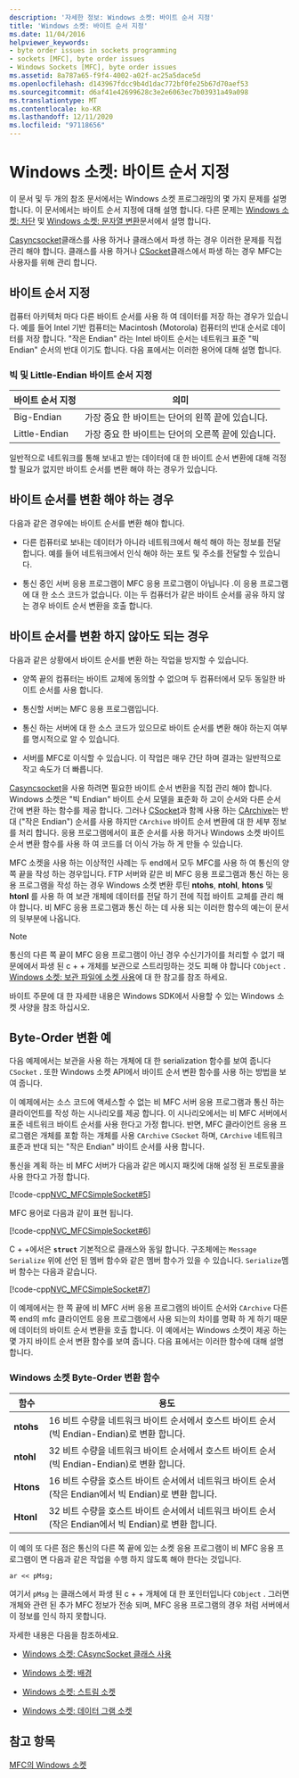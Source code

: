 ```yaml
---
description: '자세한 정보: Windows 소켓: 바이트 순서 지정'
title: 'Windows 소켓: 바이트 순서 지정'
ms.date: 11/04/2016
helpviewer_keywords:
- byte order issues in sockets programming
- sockets [MFC], byte order issues
- Windows Sockets [MFC], byte order issues
ms.assetid: 8a787a65-f9f4-4002-a02f-ac25a5dace5d
ms.openlocfilehash: d143967fdcc9b4d1dac772bf0fe25b67d70aef53
ms.sourcegitcommit: d6af41e42699628c3e2e6063ec7b03931a49a098
ms.translationtype: MT
ms.contentlocale: ko-KR
ms.lasthandoff: 12/11/2020
ms.locfileid: "97118656"
---
```

# <a name="windows-sockets-byte-ordering"></a>Windows 소켓: 바이트 순서 지정

이 문서 및 두 개의 참조 문서에서는 Windows 소켓 프로그래밍의 몇 가지 문제를 설명합니다. 이 문서에서는 바이트 순서 지정에 대해 설명 합니다. 다른 문제는 [Windows 소켓: 차단](../mfc/windows-sockets-blocking.md) 및 [Windows 소켓: 문자열 변환](../mfc/windows-sockets-converting-strings.md)문서에서 설명 합니다.

[Casyncsocket](../mfc/reference/casyncsocket-class.md)클래스를 사용 하거나 클래스에서 파생 하는 경우 이러한 문제를 직접 관리 해야 합니다. 클래스를 사용 하거나 [CSocket](../mfc/reference/csocket-class.md)클래스에서 파생 하는 경우 MFC는 사용자를 위해 관리 합니다.

## <a name="byte-ordering"></a>바이트 순서 지정

컴퓨터 아키텍처 마다 다른 바이트 순서를 사용 하 여 데이터를 저장 하는 경우가 있습니다. 예를 들어 Intel 기반 컴퓨터는 Macintosh (Motorola) 컴퓨터의 반대 순서로 데이터를 저장 합니다. "작은 Endian" 라는 Intel 바이트 순서는 네트워크 표준 "빅 Endian" 순서의 반대 이기도 합니다. 다음 표에서는 이러한 용어에 대해 설명 합니다.

### <a name="big--and-little-endian-byte-ordering"></a>빅 및 Little-Endian 바이트 순서 지정

|바이트 순서 지정|의미|
|-------------------|-------------|
|Big-Endian|가장 중요 한 바이트는 단어의 왼쪽 끝에 있습니다.|
|Little-Endian|가장 중요 한 바이트는 단어의 오른쪽 끝에 있습니다.|

일반적으로 네트워크를 통해 보내고 받는 데이터에 대 한 바이트 순서 변환에 대해 걱정할 필요가 없지만 바이트 순서를 변환 해야 하는 경우가 있습니다.

## <a name="when-you-must-convert-byte-orders"></a>바이트 순서를 변환 해야 하는 경우

다음과 같은 경우에는 바이트 순서를 변환 해야 합니다.

- 다른 컴퓨터로 보내는 데이터가 아니라 네트워크에서 해석 해야 하는 정보를 전달 합니다. 예를 들어 네트워크에서 인식 해야 하는 포트 및 주소를 전달할 수 있습니다.

- 통신 중인 서버 응용 프로그램이 MFC 응용 프로그램이 아닙니다 .이 응용 프로그램에 대 한 소스 코드가 없습니다. 이는 두 컴퓨터가 같은 바이트 순서를 공유 하지 않는 경우 바이트 순서 변환을 호출 합니다.

## <a name="when-you-do-not-have-to-convert-byte-orders"></a>바이트 순서를 변환 하지 않아도 되는 경우

다음과 같은 상황에서 바이트 순서를 변환 하는 작업을 방지할 수 있습니다.

- 양쪽 끝의 컴퓨터는 바이트 교체에 동의할 수 없으며 두 컴퓨터에서 모두 동일한 바이트 순서를 사용 합니다.

- 통신할 서버는 MFC 응용 프로그램입니다.

- 통신 하는 서버에 대 한 소스 코드가 있으므로 바이트 순서를 변환 해야 하는지 여부를 명시적으로 알 수 있습니다.

- 서버를 MFC로 이식할 수 있습니다. 이 작업은 매우 간단 하며 결과는 일반적으로 작고 속도가 더 빠릅니다.

[Casyncsocket](../mfc/reference/casyncsocket-class.md)을 사용 하려면 필요한 바이트 순서 변환을 직접 관리 해야 합니다. Windows 소켓은 "빅 Endian" 바이트 순서 모델을 표준화 하 고이 순서와 다른 순서 간에 변환 하는 함수를 제공 합니다. 그러나 [CSocket](../mfc/reference/csocket-class.md)과 함께 사용 하는 [CArchive](../mfc/reference/carchive-class.md)는 반대 ("작은 Endian") 순서를 사용 하지만 `CArchive` 바이트 순서 변환에 대 한 세부 정보를 처리 합니다. 응용 프로그램에서이 표준 순서를 사용 하거나 Windows 소켓 바이트 순서 변환 함수를 사용 하 여 코드를 더 이식 가능 하 게 만들 수 있습니다.

MFC 소켓을 사용 하는 이상적인 사례는 두 end에서 모두 MFC를 사용 하 여 통신의 양쪽 끝을 작성 하는 경우입니다. FTP 서버와 같은 비 MFC 응용 프로그램과 통신 하는 응용 프로그램을 작성 하는 경우 Windows 소켓 변환 루틴 **ntohs**, **ntohl**, **htons** 및 **htonl** 를 사용 하 여 보관 개체에 데이터를 전달 하기 전에 직접 바이트 교체를 관리 해야 합니다. 비 MFC 응용 프로그램과 통신 하는 데 사용 되는 이러한 함수의 예는이 문서의 뒷부분에 나옵니다.

> [!NOTE]
> 통신의 다른 쪽 끝이 MFC 응용 프로그램이 아닌 경우 수신기가이를 처리할 수 없기 때문에에서 파생 된 c + + 개체를 보관으로 스트리밍하는 것도 피해 야 합니다 `CObject` . [Windows 소켓: 보관 파일에 소켓 사용](../mfc/windows-sockets-using-sockets-with-archives.md)에 대 한 참고를 참조 하세요.

바이트 주문에 대 한 자세한 내용은 Windows SDK에서 사용할 수 있는 Windows 소켓 사양을 참조 하십시오.

## <a name="a-byte-order-conversion-example"></a>Byte-Order 변환 예

다음 예제에서는 보관을 사용 하는 개체에 대 한 serialization 함수를 보여 줍니다 `CSocket` . 또한 Windows 소켓 API에서 바이트 순서 변환 함수를 사용 하는 방법을 보여 줍니다.

이 예제에서는 소스 코드에 액세스할 수 없는 비 MFC 서버 응용 프로그램과 통신 하는 클라이언트를 작성 하는 시나리오를 제공 합니다. 이 시나리오에서는 비 MFC 서버에서 표준 네트워크 바이트 순서를 사용 한다고 가정 합니다. 반면, MFC 클라이언트 응용 프로그램은 개체를 포함 하는 개체를 사용 `CArchive` `CSocket` 하며, `CArchive` 네트워크 표준과 반대 되는 "작은 Endian" 바이트 순서를 사용 합니다.

통신을 계획 하는 비 MFC 서버가 다음과 같은 메시지 패킷에 대해 설정 된 프로토콜을 사용 한다고 가정 합니다.

[!code-cpp[NVC_MFCSimpleSocket#5](../mfc/codesnippet/cpp/windows-sockets-byte-ordering_1.cpp)]

MFC 용어로 다음과 같이 표현 됩니다.

[!code-cpp[NVC_MFCSimpleSocket#6](../mfc/codesnippet/cpp/windows-sockets-byte-ordering_2.cpp)]

C + +에서은 **`struct`** 기본적으로 클래스와 동일 합니다. 구조체에는 `Message` `Serialize` 위에 선언 된 멤버 함수와 같은 멤버 함수가 있을 수 있습니다. `Serialize`멤버 함수는 다음과 같습니다.

[!code-cpp[NVC_MFCSimpleSocket#7](../mfc/codesnippet/cpp/windows-sockets-byte-ordering_3.cpp)]

이 예제에서는 한 쪽 끝에 비 MFC 서버 응용 프로그램의 바이트 순서와 `CArchive` 다른 쪽 end의 mfc 클라이언트 응용 프로그램에서 사용 되는의 차이를 명확 하 게 하기 때문에 데이터의 바이트 순서 변환을 호출 합니다. 이 예에서는 Windows 소켓이 제공 하는 몇 가지 바이트 순서 변환 함수를 보여 줍니다. 다음 표에서는 이러한 함수에 대해 설명 합니다.

### <a name="windows-sockets-byte-order-conversion-functions"></a>Windows 소켓 Byte-Order 변환 함수

|함수|용도|
|--------------|-------------|
|**ntohs**|16 비트 수량을 네트워크 바이트 순서에서 호스트 바이트 순서 (빅 Endian-Endian)로 변환 합니다.|
|**ntohl**|32 비트 수량을 네트워크 바이트 순서에서 호스트 바이트 순서 (빅 Endian-Endian)로 변환 합니다.|
|**Htons**|16 비트 수량을 호스트 바이트 순서에서 네트워크 바이트 순서 (작은 Endian에서 빅 Endian)로 변환 합니다.|
|**Htonl**|32 비트 수량을 호스트 바이트 순서에서 네트워크 바이트 순서 (작은 Endian에서 빅 Endian)로 변환 합니다.|

이 예의 또 다른 점은 통신의 다른 쪽 끝에 있는 소켓 응용 프로그램이 비 MFC 응용 프로그램이 면 다음과 같은 작업을 수행 하지 않도록 해야 한다는 것입니다.

`ar << pMsg;`

여기서 `pMsg` 는 클래스에서 파생 된 c + + 개체에 대 한 포인터입니다 `CObject` . 그러면 개체와 관련 된 추가 MFC 정보가 전송 되며, MFC 응용 프로그램의 경우 처럼 서버에서이 정보를 인식 하지 못합니다.

자세한 내용은 다음을 참조하세요.

- [Windows 소켓: CAsyncSocket 클래스 사용](../mfc/windows-sockets-using-class-casyncsocket.md)

- [Windows 소켓: 배경](../mfc/windows-sockets-background.md)

- [Windows 소켓: 스트림 소켓](../mfc/windows-sockets-stream-sockets.md)

- [Windows 소켓: 데이터 그램 소켓](../mfc/windows-sockets-datagram-sockets.md)

## <a name="see-also"></a>참고 항목

[MFC의 Windows 소켓](../mfc/windows-sockets-in-mfc.md)
